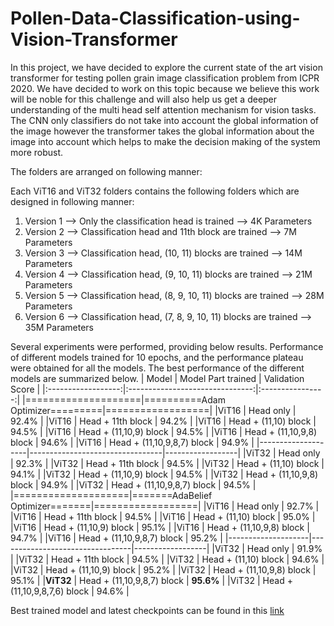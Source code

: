 # Pollen-Data-Classification-using-Vision-Transformer

In this project, we have decided to explore the current state of the art vision transformer for testing pollen grain image classification problem from ICPR 2020. 
We have decided to work on this topic because we believe this work will be noble for this challenge and will also help us get a deeper understanding of the multi head self attention mechanism for vision tasks. 
The CNN only classifiers do not take into account the global information of the image however the transformer takes the global information about the image into account which helps to make the decision making of the system more robust.

The folders are arranged on following manner:

Each ViT16 and ViT32 folders contains the following folders which are designed in following manner:

1. Version 1 --> Only the classification head is trained --> 4K Parameters 
2. Version 2 --> Classification head and 11th block are trained --> 7M Parameters
3. Version 3 --> Classification head, (10, 11) blocks are trained --> 14M Parameters
4. Version 4 --> Classification head, (9, 10, 11) blocks are trained --> 21M Parameters
5. Version 5 --> Classification head, (8, 9, 10, 11) blocks are trained --> 28M Parameters
6. Version 6 --> Classification head, (7, 8, 9, 10, 11) blocks are trained --> 35M Parameters


Several experiments were performed, providing below results.
Performance of different models trained for 10 epochs, and the performance plateau were obtained for all the models. The best performance of the different models are summarized below.
|        Model       |      Model Part trained         | Validation Score |
|:------------------:|:-------------------------------:|:----------------:|
|====================|==========Adam Optimizer=========|==================|
|ViT16               |   Head only                     |     92.4%        |
|ViT16               |   Head + 11th block             |     94.2%        |
|ViT16               |   Head + (11,10)  block         |     94.5%        |
|ViT16               |   Head + (11,10,9)  block       |     94.5%        |
|ViT16               |   Head + (11,10,9,8)  block     |     94.6%        |
|ViT16               |   Head + (11,10,9,8,7)  block   |     94.9%        |
|--------------------|---------------------------------|------------------|
|ViT32               |   Head only                     |     92.3%        |
|ViT32               |   Head + 11th block             |     94.5%        |
|ViT32               |   Head + (11,10)  block         |     94.1%        |
|ViT32               |   Head + (11,10,9)  block       |     94.5%        |
|ViT32               |   Head + (11,10,9,8)  block     |     94.9%        |
|ViT32               |   Head + (11,10,9,8,7)  block   |     94.5%        |
|====================|=======AdaBelief Optimizer=======|==================|
|ViT16               |   Head only                     |     92.7%        |
|ViT16               |   Head + 11th block             |     94.5%        |
|ViT16               |   Head + (11,10)  block         |     95.0%        |
|ViT16               |   Head + (11,10,9)  block       |     95.1%        |
|ViT16               |   Head + (11,10,9,8)  block     |     94.7%        |
|ViT16               |   Head + (11,10,9,8,7)  block   |     95.2%        |
|--------------------|---------------------------------|------------------|
|ViT32               |   Head only                     |     91.9%        |
|ViT32               |   Head + 11th block             |     94.5%        |
|ViT32               |   Head + (11,10)  block         |     94.6%        |
|ViT32               |   Head + (11,10,9)  block       |     95.2%        |
|ViT32               |   Head + (11,10,9,8)  block     |     95.1%        |
|__ViT32__           |   Head + (11,10,9,8,7)  block   |   __95.6%__      |
|ViT32               |   Head + (11,10,9,8,7,6)  block |     94.6%        |

Best trained model and latest checkpoints can be found in this [link](https://kuacae-my.sharepoint.com/:f:/g/personal/100058927_ku_ac_ae/ElAIxKpwEE1FtXSUAY435A4B7EIXLa7ouQMnJ-uwcJ5uWw?e=6mKEjd)

